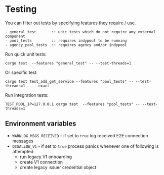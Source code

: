# Testing
You can filter out tests by specifying features they require / use.
```
- general_test       :: unit tests which do not require any external component
- pool_tests         :: requires indypool to be running
- agency_pool_tests  :: requires agency and/or indypool 
```

Run quick unit tests:
```
cargo test  --features "general_test" -- --test-threads=1
```
Or specific test:
```
cargo test test_add_get_service --features "pool_tests" -- --test-threads=1 -- --exact
```

Run integration tests:
```
TEST_POOL_IP=127.0.0.1 cargo test  --features "pool_tests" -- --test-threads=1
```

## Environment variables

- `WARNLOG_MSGS_RECEIVED` - if set to `true` log received E2E connection messages
- `DISALLOW_V1` - if set to `true` process panics whenever one of following is attempted:
  - run legacy V1 onboarding
  - create V1 connection  
  - create legacy issuer credential object